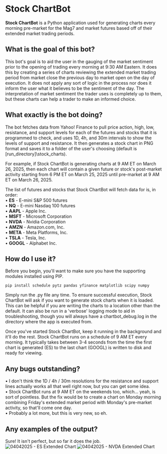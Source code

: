 # Stock ChartBot
**Stock ChartBot** is a Python application used for generating charts every morning pre-market for the Mag7 and market futures based off of their extended market trading periods.

## What is the goal of this bot?
This bot's goal is to aid the user in the gauging of the market sentiment prior to the opening of trading every morning at 9:30 AM Eastern. It does this by creating a series of charts reviewing the extended market trading period from market close the previous day to market open on the day of execution. It does not apply any sort of logic in the process nor does it inform the user what it believes to be the sentiment of the day. The interpretation of market sentiment the trader uses is completely up to them, but these charts can help a trader to make an informed choice.

## What exactly is the bot doing?
The bot fetches data from Yahoo! Finance to pull price action, high, low, resistance, and support levels for each of the futures and stocks that it is programmed to check, and uses 1D, 4h, and 30m intervals to show the levels of support and resistance. It then generates a stock chart in PNG format and saves it to a folder of the user's choosing (default is [run_directory]\stock_charts).

For example, if Stock ChartBot is generating charts at 9 AM ET on March 26, 2025, then each chart will contain a given future or stock's post-market activity starting from 6 PM ET on March 25, 2025 until pre-market at 9 AM ET on March 26, 2025.

The list of futures and stocks that Stock ChartBot will fetch data for is, in order: <br />
&bull; **ES** - E-mini S&P 500 futures <br />
&bull; **NQ** - E-mini Nasdaq 100 futures <br />
&bull; **AAPL** - Apple Inc. <br />
&bull; **MSFT** - Microsoft Corporation <br />
&bull; **NVDA** - Nvidia Corporation <br />
&bull; **AMZN** - Amazon.com, Inc. <br />
&bull; **META** - Meta Platforms, Inc. <br />
&bull; **TSLA** - Tesla, Inc. <br />
&bull; **GOOGL** - Alphabet Inc. <br />


## How do I use it?
Before you begin, you'll want to make sure you have the supporting modules installed using PIP.
```
pip install schedule pytz pandas yfinance matplotlib scipy numpy
```

Simply run the .py file any time. To ensure successful execution, Stock ChartBot will ask if you want to generate stock charts when it is loaded. This can be helpful if you are writing the charts to a location other than the default. It can also be run in a 'verbose' logging mode to aid in troubleshooting, though you will always have a chartbot_debug.log in the directory where the app is executed from.

Once you've started Stock ChartBot, keep it running in the background and it'll do the rest. Stock ChartBot runs on a schedule of 9 AM ET every morning. It typically takes between 3-4 seconds from the time the first chart is generated (ES) to the last chart (GOOGL) is written to disk and ready for viewing.

## Any bugs outstanding?
&bull; I don't think the 1D / 4h / 30m resolutions for the resistance and support lines actually works all that well right now, but you can get some idea. <br />
&bull; Stock ChartBot runs at 9 AM ET on the weekends too, which... yeah, is sort of pointless. But the fix would be to create a chart on Monday morning combining Friday's extended market period with Monday's pre-market activity, so that'll come one day. <br />
&bull; Probably a lot more, but this is very new, so eh.

## Any examples of the output?
Sure! It isn't perfect, but so far it does the job.
![04042025 - ES Extended Chart](https://github.com/user-attachments/assets/511da5d1-6851-46bd-91f1-923631e8a40e)
![04042025 - NVDA Extended Chart](https://github.com/user-attachments/assets/73cea62c-4d92-4104-8cde-415b449572dc)
